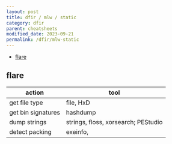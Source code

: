 ```yaml
---
layout: post
title: dfir / mlw / static
category: dfir
parent: cheatsheets
modified_date: 2023-09-21
permalink: /dfir/mlw-static
---
```


<!-- vscode-markdown-toc -->
* [flare](#flare)

<!-- vscode-markdown-toc-config
	numbering=false
	autoSave=true
	/vscode-markdown-toc-config -->
<!-- /vscode-markdown-toc -->

## <a name='flare'></a>flare

| **action** | **tool** |
|------------|----------|
| get file type | file, HxD |
| get bin signatures | hashdump |
| dump strings | strings, floss, xorsearch; PEStudio |
| detect packing | exeinfo, 